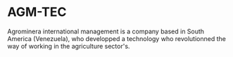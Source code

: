 # AGM-TEC
Agrominera international management is a company based in South America (Venezuela), who developped a technology who revolutionned the way of working in the agriculture sector's.
